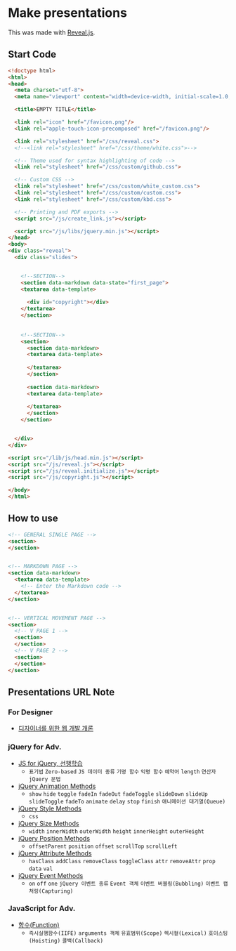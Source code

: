 # Make presentations

This was made with [Reveal.js](https://github.com/hakimel/reveal.js/).

## Start Code

```html
<!doctype html>
<html>
<head>
  <meta charset="utf-8">
  <meta name="viewport" content="width=device-width, initial-scale=1.0, maximum-scale=1.0, user-scalable=no">

  <title>EMPTY TITLE</title>

  <link rel="icon" href="/favicon.png"/>
  <link rel="apple-touch-icon-precomposed" href="/favicon.png"/>

  <link rel="stylesheet" href="/css/reveal.css">
  <!--<link rel="stylesheet" href="/css/theme/white.css">-->

  <!-- Theme used for syntax highlighting of code -->
  <link rel="stylesheet" href="/css/custom/github.css">

  <!-- Custom CSS -->
  <link rel="stylesheet" href="/css/custom/white_custom.css">
  <link rel="stylesheet" href="/css/custom/custom.css">
  <link rel="stylesheet" href="/css/custom/kbd.css">

  <!-- Printing and PDF exports -->
  <script src="/js/create_link.js"></script>

  <script src="/js/libs/jquery.min.js"></script>
</head>
<body>
<div class="reveal">
  <div class="slides">


    <!--SECTION-->
    <section data-markdown data-state="first_page">
    <textarea data-template>
    
      <div id="copyright"></div>
    </textarea>
    </section>
    
    
    <!--SECTION-->
    <section>
      <section data-markdown>
      <textarea data-template>
        
      </textarea>
      </section>
      
      <section data-markdown>
      <textarea data-template>
      
      </textarea>
      </section>
    </section>


  </div>
</div>

<script src="/lib/js/head.min.js"></script>
<script src="/js/reveal.js"></script>
<script src="/js/reveal.initialize.js"></script>
<script src="/js/copyright.js"></script>

</body>
</html>

```

## How to use

```html
<!-- GENERAL SINGLE PAGE -->
<section>
</section>


<!-- MARKDOWN PAGE -->
<section data-markdown>
  <textarea data-template>
    <!-- Enter the Markdown code -->
  </textarea>
</section>


<!-- VERTICAL MOVEMENT PAGE -->
<section>
  <!-- V PAGE 1 -->
  <section>
  </section>
  <!-- V PAGE 2 -->
  <section>
  </section>
</section>
```

## Presentations URL Note

### For Designer

- [디자이너를 위한 웹 개발 개론](https://parkyoungwoong.github.io/setPresentation/presentations/special/for_designer/)

### jQuery for Adv.

- [JS for jQuery, 선행학습](https://parkyoungwoong.github.io/setPresentation/presentations/advanced/jquery/prior_learning)
  - `표기법` `Zero-based` `JS 데이터 종류` `기명 함수` `익명 함수` `예약어` `length` `연산자` `jQuery 문법`
- [jQuery Animation Methods](https://parkyoungwoong.github.io/setPresentation/presentations/advanced/jquery/animation)
  - `show` `hide` `toggle` `fadeIn` `fadeOut` `fadeToggle` `slideDown` `slideUp` `slideToggle` `fadeTo` `animate` `delay` `stop` `finish` `애니메이션 대기열(Queue)`
- [jQuery Style Methods](https://parkyoungwoong.github.io/setPresentation/presentations/advanced/jquery/style)
  - `css`
- [jQuery Size Methods](https://parkyoungwoong.github.io/setPresentation/presentations/advanced/jquery/size)
  - `width` `innerWidth` `outerWidth` `height` `innerHeight` `outerHeight`
- [jQuery Position Methods](https://parkyoungwoong.github.io/setPresentation/presentations/advanced/jquery/position)
  - `offsetParent` `position` `offset` `scrollTop` `scrollLeft`
- [jQuery Attribute Methods](https://parkyoungwoong.github.io/setPresentation/presentations/advanced/jquery/attribute)
  - `hasClass` `addClass` `removeClass` `toggleClass` `attr` `removeAttr` `prop` `data` `val`
- [jQuery Event Methods](https://parkyoungwoong.github.io/setPresentation/presentations/advanced/jquery/event)
  - `on` `off` `one` `jQuery 이벤트 종류` `Event 객체` `이벤트 버블링(Bubbling)` `이벤트 캡처링(Capturing)` 

### JavaScript for Adv.

- [함수(Function)](https://parkyoungwoong.github.io/setPresentation/presentations/advanced/javascript/function)
  - `즉시실행함수(IIFE)` `arguments 객체` `유효범위(Scope)` `렉시컬(Lexical)` `호이스팅(Hoisting)` `콜백(Callback)`